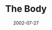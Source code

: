 ---
layout: message
category: message
series: "The Big Picture"
title: "The Body"
date: 2002-07-27
audio-description: "A brief history of God from beginning to end.  "
audio: ""
audio-title: "The Body"
audio-duration: "&#58;"
---